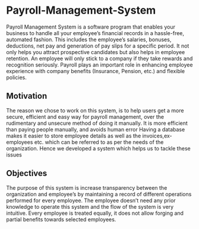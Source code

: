 # Payroll-Management-System
Payroll  Management System is a software program that enables your business to handle all your employee’s financial records in a hassle-free, automated fashion. This includes the employee’s salaries, bonuses, deductions, net pay and generation of pay slips for a specific period. It not only helps you attract prospective candidates but also helps in employee retention. An employee will only stick to a company if they take rewards and recognition seriously. Payroll plays an important role in enhancing employee experience with company benefits (Insurance, Pension, etc.) and flexible policies.


## Motivation
The reason we chose to work on this system, is to help users get a more secure, efficient and easy way for payroll management, over the rudimentary and unsecure method of doing it manually. 
It is more efficient than paying people manually, and avoids human error
Having a database makes it easier to store employee details as well as the invoices,ex-employees etc. which can be referred to as per the needs of the organization.
Hence we developed a system which helps us to tackle these issues


## Objectives
The purpose of this system is increase transparency between the organization and employee’s by maintaining a record of different operations performed for every employee. 
The employee doesn’t need any prior knowledge to operate this system and the flow of the system is very intuitive.
Every employee is treated equally, it does not allow forging and partial  benefits towards selected employees.
